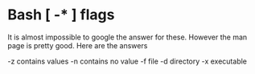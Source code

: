 #  Bash [ -* ] flags

It is almost impossible to google the answer for these. However the man
page is pretty good. Here are the answers

-z contains values
-n contains no value
-f file
-d directory
-x executable

